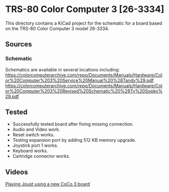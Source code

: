 # TRS-80 Color Computer 3 [26-3334]

This directory contains a KiCad project
for the schematic for a board based on the TRS-80 Color Computer 3
model 26-3334.

## Sources

### Schematic

Schematics are available in several locations including:
https://colorcomputerarchive.com/repo/Documents/Manuals/Hardware/Color%20Computer%203%20Service%20Manual%20%28Tandy%29.pdf
https://colorcomputerarchive.com/repo/Documents/Manuals/Hardware/Color%20Computer%203%20Revised%20Schematic%20%28Ty%20Sopko%29.pdf


 
## Tested
- Successfully tested board after fixing missing connection.
- Audio and Video work.
- Reset switch works.
- Testing expansion port by adding 512 KB memory upgrade.
- Joystick port 1 works.
- Keyboard works.
- Cartridge connector works.

## Videos
[Playing Joust using a new CoCo 3 board](https://youtu.be/vjpey5T-lSU)

